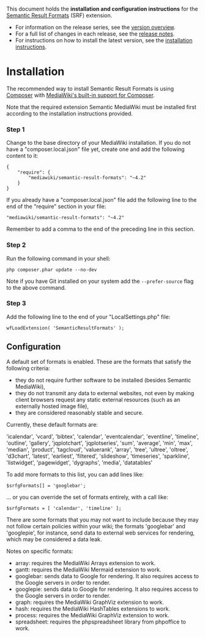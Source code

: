 This document holds the **installation and configuration instructions** for the [Semantic Result Formats](README.md) (SRF) extension.

- For information on the release series, see the [version overview](https://github.com/SemanticMediaWiki/SemanticResultFormats/blob/master/docs/COMPATIBILITY.md).
- For a full list of changes in each release, see the [release notes](https://github.com/SemanticMediaWiki/SemanticResultFormats/blob/master/RELEASE-NOTES.md).
- For instructions on how to install the latest version, see the [installation instructions](https://github.com/SemanticMediaWiki/SemanticResultFormats/blob/master/docs/INSTALL.md).

# Installation

The recommended way to install Semantic Result Formats is using [Composer](http://getcomposer.org) with
[MediaWiki's built-in support for Composer](https://www.mediawiki.org/wiki/Composer).

Note that the required extension Semantic MediaWiki must be installed first according to the installation
instructions provided.

### Step 1

Change to the base directory of your MediaWiki installation. If you do not have a "composer.local.json" file yet,
create one and add the following content to it:

```
{
	"require": {
		"mediawiki/semantic-result-formats": "~4.2"
	}
}
```

If you already have a "composer.local.json" file add the following line to the end of the "require"
section in your file:

    "mediawiki/semantic-result-formats": "~4.2"

Remember to add a comma to the end of the preceding line in this section.

### Step 2

Run the following command in your shell:

    php composer.phar update --no-dev

Note if you have Git installed on your system add the `--prefer-source` flag to the above command.

### Step 3

Add the following line to the end of your "LocalSettings.php" file:

    wfLoadExtension( 'SemanticResultFormats' );
    
## Configuration

A default set of formats is enabled. These are the formats that satisfy the following criteria:

* they do not require further software to be installed (besides Semantic MediaWiki),
* they do not transmit any data to external websites, not even by making client browsers request
  any static external resources (such as an externally hosted image file),
* they are considered reasonably stable and secure.

Currently, these default formats are:  

'icalendar', 'vcard', 'bibtex', 'calendar', 'eventcalendar', 'eventline', 'timeline', 'outline',
'gallery', 'jqplotchart', 'jqplotseries', 'sum', 'average', 'min', 'max', 'median', 'product',
'tagcloud', 'valuerank', 'array', 'tree', 'ultree', 'oltree', 'd3chart', 'latest', 'earliest',
'filtered', 'slideshow', 'timeseries', 'sparkline', 'listwidget', 'pagewidget', 'dygraphs', 'media',
'datatables'

To add more formats to this list, you can add lines like:

    $srfgFormats[] = 'googlebar';

... or you can override the set of formats entirely, with a call like:

    $srfgFormats = [ 'calendar', 'timeline' ];

There are some formats that you may not want to include because they may not follow certain policies
within your wiki; the formats 'googlebar' and 'googlepie', for instance, send data to external web
services for rendering, which may be considered a data leak.

Notes on specific formats:
* array: requires the MediaWiki Arrays extension to work.
* gantt: requires the MediaWiki Mermaid extension to work.
* googlebar: sends data to Google for rendering. It also requires
  access to the Google servers in order to render.
* googlepie: sends data to Google for rendering. It also requires
  access to the Google servers in order to render.
* graph: requires the MediaWiki GraphViz extension to work.
* hash: requires the MediaWiki HashTables extensions to work.
* process: requires the MediaWiki GraphViz extension to work.
* spreadsheet: requires the phpspreadsheet library from phpoffice to work.
